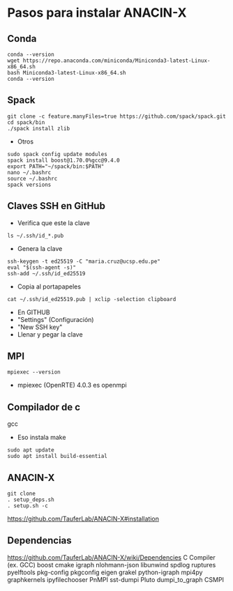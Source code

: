# Pasos para instalar ANACIN-X
## Conda

```
conda --version
wget https://repo.anaconda.com/miniconda/Miniconda3-latest-Linux-x86_64.sh
bash Miniconda3-latest-Linux-x86_64.sh
conda --version
```

## Spack
```
git clone -c feature.manyFiles=true https://github.com/spack/spack.git
cd spack/bin
./spack install zlib
```
- Otros
```
sudo spack config update modules
spack install boost@1.70.0%gcc@9.4.0
export PATH="~/spack/bin:$PATH"
nano ~/.bashrc
source ~/.bashrc
spack versions
```
## Claves SSH en GitHub

- Verifica que este la clave
```
ls ~/.ssh/id_*.pub
```
- Genera la clave
```
ssh-keygen -t ed25519 -C "maria.cruz@ucsp.edu.pe"
eval "$(ssh-agent -s)"
ssh-add ~/.ssh/id_ed25519
```
- Copia al portapapeles
```
cat ~/.ssh/id_ed25519.pub | xclip -selection clipboard
```
- En GITHUB
 - "Settings" (Configuración)
 - "New SSH key"
 - Llenar y pegar la clave

## MPI
```
mpiexec --version
```
- mpiexec (OpenRTE) 4.0.3 es openmpi
## Compilador de c
gcc
- Eso instala make
```
sudo apt update
sudo apt install build-essential
```

## ANACIN-X
```
git clone
. setup_deps.sh
. setup.sh -c
```
https://github.com/TauferLab/ANACIN-X#installation

## Dependencias
https://github.com/TauferLab/ANACIN-X/wiki/Dependencies
C Compiler (ex. GCC)
boost
cmake
igraph
nlohmann-json
libunwind
spdlog
ruptures
pyelftools
pkg-config
pkgconfig
eigen
grakel
python-igraph
mpi4py
graphkernels
ipyfilechooser
PnMPI
sst-dumpi
Pluto
dumpi_to_graph
CSMPI